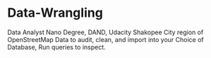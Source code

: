 # Data-Wrangling
Data Analyst Nano Degree, DAND, Udacity
Shakopee City region of OpenStreetMap Data to audit, clean, and import into your Choice of Database, Run queries to inspect.

